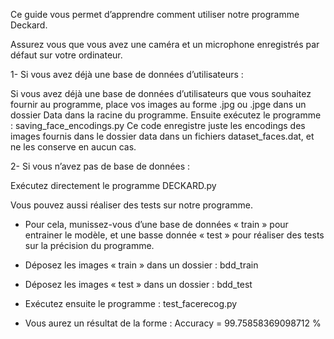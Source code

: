 Ce guide vous permet d’apprendre comment utiliser notre programme Deckard.

Assurez vous que vous avez une caméra et un microphone enregistrés par défaut sur votre ordinateur.

1-	Si vous avez déjà une base de données d’utilisateurs :

Si vous avez déjà une base de données d’utilisateurs que vous souhaitez fournir au programme, place vos images au forme .jpg ou .jpge dans un dossier Data dans la racine du programme.
Ensuite exécutez le programme : saving_face_encodings.py
Ce code enregistre juste les encodings des images fournis dans le dossier data dans un fichiers dataset_faces.dat, et ne les conserve en aucun cas.

2-	Si vous n’avez pas de base de données :

Exécutez directement le programme DECKARD.py

Vous pouvez aussi réaliser des tests sur notre programme. 

-	Pour cela, munissez-vous d’une base de données « train » pour entrainer le modèle, et une basse donnée « test » pour réaliser des tests sur la précision du programme.

-	Déposez les images « train » dans un dossier : bdd_train 

-	Déposez les images « test » dans un dossier : bdd_test

-	Exécutez ensuite le programme : test_facerecog.py

-	Vous aurez un résultat de la forme :  Accuracy = 99.75858369098712 %
